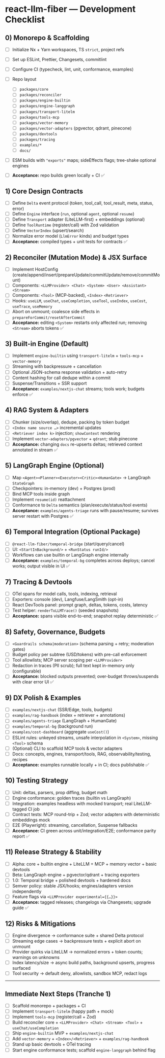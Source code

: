 # react-llm-fiber — Development Checklist

## 0) Monorepo & Scaffolding

* [ ] Initialize Nx + Yarn workspaces, TS `strict`, project refs
* [ ] Set up ESLint, Prettier, Changesets, commitlint
* [ ] Configure CI (typecheck, lint, unit, conformance, examples)
* [ ] Repo layout

  * [ ] `packages/core`
  * [ ] `packages/reconciler`
  * [ ] `packages/engine-builtin`
  * [ ] `packages/engine-langgraph`
  * [ ] `packages/transport-litelm`
  * [ ] `packages/tools-mcp`
  * [ ] `packages/vector-memory`
  * [ ] `packages/vector-adapters` (pgvector, qdrant, pinecone)
  * [ ] `packages/devtools`
  * [ ] `packages/tracing`
  * [ ] `examples/*`
  * [ ] `docs/`
* [ ] ESM builds with `"exports"` maps; sideEffects flags; tree-shake optional engines
* [ ] **Acceptance:** repo builds green locally + CI ✅

## 1) Core Design Contracts

* [ ] Define `Delta` event protocol (token, tool\_call, tool\_result, meta, status, error)
* [ ] Define `Engine` interface (`run`, optional `agent`, optional `resume`)
* [ ] Define `Transport` adapter (LiteLLM-first) + embeddings (optional)
* [ ] Define `ToolRuntime` (register/call) with Zod validation
* [ ] Define `VectorIndex` (upsert/search)
* [ ] Normalize error model (`LlmError` kinds) and budget types
* [ ] **Acceptance:** compiled types + unit tests for contracts ✅

## 2) Reconciler (Mutation Mode) & JSX Surface

* [ ] Implement HostConfig (create/append/insert/prepareUpdate/commitUpdate/remove/commitMount)
* [ ] Components: `<LLMProvider> <Chat> <System> <User> <Assistant> <Stream>`
* [ ] Components: `<Tool>` (MCP-backed), `<Index>` `<Retriever>`
* [ ] Hooks: `useLLM`, `useChat`, `useCompletion`, `useTool`, `useIndex`, `useCost`, `useTrace`, `useMemory`
* [ ] Abort on unmount; coalesce side effects in `prepareForCommit/resetAfterCommit`
* [ ] **Acceptance:** editing `<System>` restarts only affected run; removing `<Stream>` aborts tokens ✅

## 3) Built-in Engine (Default)

* [ ] Implement `engine-builtin` using `transport-litelm` + `tools-mcp` + `vector-memory`
* [ ] Streaming with backpressure + cancellation
* [ ] Optional JSON-schema response validation + auto-retry
* [ ] Content hashing for call dedupe within a commit
* [ ] Suspense/Transitions + SSR support
* [ ] **Acceptance:** `examples/nextjs-chat` streams; tools work; budgets enforce ✅

## 4) RAG System & Adapters

* [ ] Chunker (size/overlap), dedupe, packing by token budget
* [ ] `<Index name source …>` incremental updates
* [ ] `<Retriever index k>` injection; `showContext` rendering
* [ ] Implement `vector-adapters/pgvector` + `qdrant`; stub pinecone
* [ ] **Acceptance:** changing `docs` re-upserts deltas; retrieved context annotated in stream ✅

## 5) LangGraph Engine (Optional)

* [ ] Map `<Agent><Planner><Executor><Critic><HumanGate>` → LangGraph `StateGraph`
* [ ] Checkpointers: in-memory (dev) + Postgres (prod)
* [ ] Bind MCP tools inside graph
* [ ] Implement `resume(id)` reattachment
* [ ] Conformance to `Delta` semantics (plan/execute/status/tool events)
* [ ] **Acceptance:** `examples/agents-triage` runs with pause/resume; survives server restart with Postgres ✅

## 6) Temporal Integration (Optional Package)

* [ ] `@react-llm-fiber/temporal-bridge` (start/query/cancel)
* [ ] UI: `<StartInBackground/>` + `<RunStatus runId/>`
* [ ] Workflows can use builtin or LangGraph engine internally
* [ ] **Acceptance:** `examples/temporal-bg` completes across deploys; cancel works; output visible in UI ✅

## 7) Tracing & Devtools

* [ ] OTel spans for model calls, tools, indexing, retrieval
* [ ] Exporters: console (dev), Langfuse/LangSmith (opt-in)
* [ ] React DevTools panel: prompt graph, deltas, tokens, costs, latency
* [ ] Test helper: `renderToLLMTrace()` (seeded snapshots)
* [ ] **Acceptance:** spans visible end-to-end; snapshot replay deterministic ✅

## 8) Safety, Governance, Budgets

* [ ] `<Guardrails schema|moderation>` (schema parsing + retry; moderation gates)
* [ ] Budget policy per subtree (USD/tokens) with pre-call enforcement
* [ ] Tool allowlists; MCP server scoping per `<LLMProvider>`
* [ ] Redaction in traces (PII scrub); full text kept in-memory only (configurable)
* [ ] **Acceptance:** blocked outputs prevented; over-budget throws/suspends with clear error UI ✅

## 9) DX Polish & Examples

* [ ] `examples/nextjs-chat` (SSR/Edge, tools, budgets)
* [ ] `examples/rag-handbook` (index + retriever + annotations)
* [ ] `examples/agents-triage` (LangGraph + HumanGate)
* [ ] `examples/temporal-bg` (background run)
* [ ] `examples/cost-dashboard` (aggregate `useCost()`)
* [ ] ESLint rules: unkeyed streams, unsafe interpolation in `<System>`, missing `<Tool>` schema
* [ ] (Optional) CLI to scaffold MCP tools & vector adapters
* [ ] Docs: concepts, engines, transport/tools, RAG, observability/testing, recipes
* [ ] **Acceptance:** examples runnable locally + in CI; docs publishable ✅

## 10) Testing Strategy

* [ ] Unit: deltas, parsers, prop diffing, budget math
* [ ] Engine conformance: golden traces (builtin vs LangGraph)
* [ ] Integration: examples headless with mocked transport; real LiteLLM-tagged CI job
* [ ] Contract tests: MCP round-trip + Zod; vector adapters with deterministic embeddings mock
* [ ] E2E (Playwright): streaming, cancellation, Suspense fallbacks
* [ ] **Acceptance:** CI green across unit/integration/E2E; conformance parity report ✅

## 11) Release Strategy & Stability

* [ ] Alpha: core + builtin engine + LiteLLM + MCP + memory vector + basic devtools
* [ ] Beta: LangGraph engine + pgvector/qdrant + tracing exporters
* [ ] 1.0: Temporal bridge + polished devtools + hardened docs
* [ ] Semver policy: stable JSX/hooks; engines/adapters version independently
* [ ] Feature flags via `<LLMProvider experimental={{…}}>`
* [ ] **Acceptance:** tagged releases; changelogs via Changesets; upgrade guide ✅

## 12) Risks & Mitigations

* [ ] Engine divergence → conformance suite + shared Delta protocol
* [ ] Streaming edge cases → backpressure tests + explicit abort on unmount
* [ ] Provider quirks via LiteLLM → normalized errors + token counts; warnings on unknowns
* [ ] Index latency/size → async build paths, background upserts, progress surfaced
* [ ] Tool security → default deny, allowlists, sandbox MCP, redact logs

---

## Immediate Next Steps (Tranche 1)

* [ ] Scaffold monorepo + packages + CI
* [ ] Implement `transport-litelm` (happy path + mock)
* [ ] Implement `tools-mcp` (register/call + Zod)
* [ ] Build reconciler core + `<LLMProvider> <Chat> <Stream> <Tool>` + `useChat/useCompletion`
* [ ] Ship `engine-builtin` MVP + `examples/nextjs-chat`
* [ ] Add `vector-memory` + `<Index>/<Retriever>` + `examples/rag-handbook`
* [ ] Stand up basic devtools + OTel tracing
* [ ] Start engine conformance tests; scaffold `engine-langgraph` behind flag
